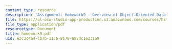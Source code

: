 ```yaml
---
content_type: resource
description: 'Assignment: Homework9 - Overview of Object-Oriented Data Management'
file: https://ol-ocw-studio-app-production.s3.amazonaws.com/courses/hst-952-computing-for-biomedical-scientists-fall-2002/e3c3c4a4cb7b11c68b79887dc1e231a9_homework9.pdf
file_type: application/pdf
resourcetype: Document
title: homework9.pdf
uid: e3c3c4a4-cb7b-11c6-8b79-887dc1e231a9
---
```

